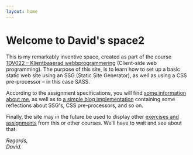 ```yaml
---
layout: home
---
```

# Welcome to David's space2

This is my remarkably inventive space, created as part of the course [1DV022 – Klientbaserad webbprogrammering](https://lnu.se/systemsidor/utbildningsplaner/?id=1DV022) (Client-side web programming). The purpose of this site, is to learn how to set up a basic static web site using an SSG (Static Site Generator), as well as using a CSS pre-processor – in this case SASS.

According to the assignment specifications, you will find [some information about me](/about), as well as to [a simple blog implementation](/blog) containing some reflections about SSG's, CSS pre-processors, and so on.

Finally, the site may in the future be used to display other [exercises and assignments](/projects) from this or other courses. We'll have to wait and see about that.

_Regards,  
David._